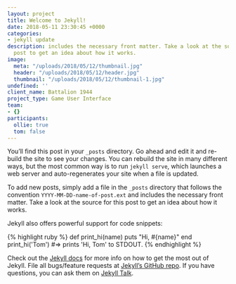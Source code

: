 ```yaml
---
layout: project
title: Welcome to Jekyll!
date: 2018-05-11 23:30:45 +0000
categories:
- jekyll update
description: includes the necessary front matter. Take a look at the source for this
  post to get an idea about how it works.
image:
  meta: "/uploads/2018/05/12/thumbnail.jpg"
  header: "/uploads/2018/05/12/header.jpg"
  thumbnail: "/uploads/2018/05/12/thumbnail-1.jpg"
undefined: ''
client_name: Battalion 1944
project_type: Game User Interface
team:
- {}
participants:
  ollie: true
  tom: false
---
```

You’ll find this post in your `_posts` directory. Go ahead and edit it and re-build the site to see your changes. You can rebuild the site in many different ways, but the most common way is to run `jekyll serve`, which launches a web server and auto-regenerates your site when a file is updated.

To add new posts, simply add a file in the `_posts` directory that follows the convention `YYYY-MM-DD-name-of-post.ext` and includes the necessary front matter. Take a look at the source for this post to get an idea about how it works.

Jekyll also offers powerful support for code snippets:

{% highlight ruby %}
def print_hi(name)
  puts "Hi, #{name}"
end
print_hi('Tom')
#=> prints 'Hi, Tom' to STDOUT.
{% endhighlight %}

Check out the [Jekyll docs][jekyll-docs] for more info on how to get the most out of Jekyll. File all bugs/feature requests at [Jekyll’s GitHub repo][jekyll-gh]. If you have questions, you can ask them on [Jekyll Talk][jekyll-talk].

[jekyll-docs]: https://jekyllrb.com/docs/home
[jekyll-gh]:   https://github.com/jekyll/jekyll
[jekyll-talk]: https://talk.jekyllrb.com/
